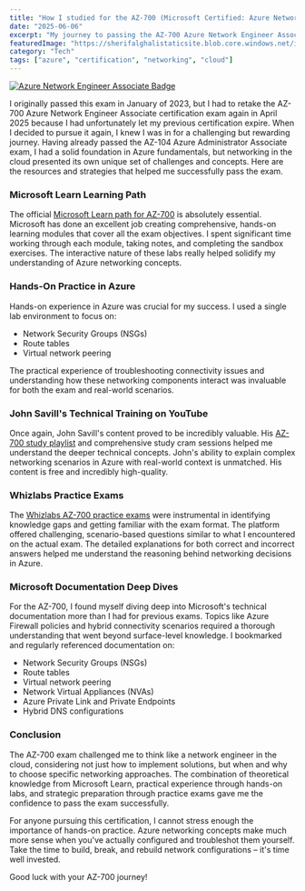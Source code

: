 ```yaml
---
title: "How I studied for the AZ-700 (Microsoft Certified: Azure Network Engineer Associate) exam"
date: "2025-06-06"
excerpt: "My journey to passing the AZ-700 Azure Network Engineer Associate certification exam, including the key resources and strategies that helped me succeed."
featuredImage: "https://sherifalghalistaticsite.blob.core.windows.net/images/azure-network-engineer-associate.png"
category: "Tech"
tags: ["azure", "certification", "networking", "cloud"]
---
```


[![Azure Network Engineer Associate Badge](https://sherifalghalistaticsite.blob.core.windows.net/images/azure-network-engineer-associate.png)](https://sherifalghalistaticsite.blob.core.windows.net/images/azure-network-engineer-associate.png)

I originally passed this exam in January of 2023, but I had to retake the AZ-700 Azure Network Engineer Associate certification exam again in April 2025 because I had unfortunately let my previous certification expire. When I decided to pursue it again, I knew I was in for a challenging but rewarding journey. Having already passed the AZ-104 Azure Administrator Associate exam, I had a solid foundation in Azure fundamentals, but networking in the cloud presented its own unique set of challenges and concepts. Here are the resources and strategies that helped me successfully pass the exam.

### Microsoft Learn Learning Path

The official [Microsoft Learn path for AZ-700](https://learn.microsoft.com/en-us/training/paths/design-implement-microsoft-azure-networking-solutions-az-700/) is absolutely essential. Microsoft has done an excellent job creating comprehensive, hands-on learning modules that cover all the exam objectives. I spent significant time working through each module, taking notes, and completing the sandbox exercises. The interactive nature of these labs really helped solidify my understanding of Azure networking concepts.

### Hands-On Practice in Azure

Hands-on experience in Azure was crucial for my success. I used a single lab environment to focus on:
- Network Security Groups (NSGs)
- Route tables
- Virtual network peering

The practical experience of troubleshooting connectivity issues and understanding how these networking components interact was invaluable for both the exam and real-world scenarios.

### John Savill's Technical Training on YouTube

Once again, John Savill's content proved to be incredibly valuable. His [AZ-700 study playlist](https://www.youtube.com/playlist?list=PLlVtbbG169nGeFODKRZhjqdSxFpSPXVOa) and comprehensive study cram sessions helped me understand the deeper technical concepts. John's ability to explain complex networking scenarios in Azure with real-world context is unmatched. His content is free and incredibly high-quality.

### Whizlabs Practice Exams

The [Whizlabs AZ-700 practice exams](https://www.whizlabs.com/microsoft-azure-exam-az-700/) were instrumental in identifying knowledge gaps and getting familiar with the exam format. The platform offered challenging, scenario-based questions similar to what I encountered on the actual exam. The detailed explanations for both correct and incorrect answers helped me understand the reasoning behind networking decisions in Azure.

### Microsoft Documentation Deep Dives

For the AZ-700, I found myself diving deep into Microsoft's technical documentation more than I had for previous exams. Topics like Azure Firewall policies and hybrid connectivity scenarios required a thorough understanding that went beyond surface-level knowledge. I bookmarked and regularly referenced documentation on:
- Network Security Groups (NSGs)
- Route tables
- Virtual network peering
- Network Virtual Appliances (NVAs)
- Azure Private Link and Private Endpoints
- Hybrid DNS configurations

### Conclusion

The AZ-700 exam challenged me to think like a network engineer in the cloud, considering not just how to implement solutions, but when and why to choose specific networking approaches. The combination of theoretical knowledge from Microsoft Learn, practical experience through hands-on labs, and strategic preparation through practice exams gave me the confidence to pass the exam successfully.

For anyone pursuing this certification, I cannot stress enough the importance of hands-on practice. Azure networking concepts make much more sense when you've actually configured and troubleshot them yourself. Take the time to build, break, and rebuild network configurations – it's time well invested.

Good luck with your AZ-700 journey!